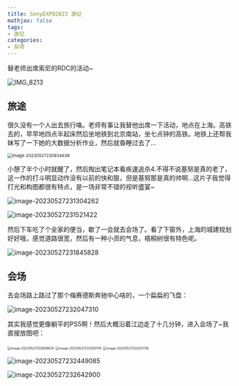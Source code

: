 ```yaml
---
title: SonyEXPO2023 游记
mathjax: false
tags:
- 游记
categories:
- 杂项
---
```


替老师出席索尼的RDC的活动~

![IMG_8213](https://s2.loli.net/2023/05/27/gudKobXc6IBvSym.jpg)

<!-- more -->

## 旅途

很久没有一个人出去旅行咯。老师有事让我替他出席一下活动，地点在上海。高铁去的，早早地四点半起床然后坐地铁到北京南站，坐七点钟的高铁。地铁上还帮我妹写了一下她的大数据分析作业，然后就昏睡过去了...

<img src="https://s2.loli.net/2023/05/27/vYbWzNp2TngR5ur.png" alt="image-20230527230834638" style="zoom: 67%;" />

小憩了半个小时就醒了，然后掏出笔记本看疾速追杀4.不得不说基努是真的老了，这一作的打斗明显动作没有以前的快和狠，但是基努那是真的帅啊...这片子我觉得打光和构图都很有特点，是一场非常不错的视听盛宴~

![image-20230527231304262](https://s2.loli.net/2023/05/27/JXU6rb3uSE7AhcD.png)

![image-20230527231521422](https://s2.loli.net/2023/05/27/PsMo8r5cw4hHgzd.png)

然后下车吃了个全家的便当，歇了一会就去会场了。看了下窗外，上海的城建规划好好哦，感觉道路很宽，然后有一种小资的气息，梧桐树很有特色呢。

![image-20230527231845828](https://s2.loli.net/2023/05/27/mUqHAMYlbGTE1iN.png)

## 会场

去会场路上路过了那个梅赛德斯奔驰中心啥的，一个扁扁的飞盘：



![image-20230527232047310](https://s2.loli.net/2023/05/27/Id2G1kNoVeHYThn.png)



其实我感觉更像躺平的PS5啊！然后大概沿着江边走了十几分钟，进入会场了~我直接放图吧：

<img src="https://s2.loli.net/2023/05/27/jyosfrZauGqvl6K.png" alt="image-20230527232609634" style="zoom:50%;" />

<img src="https://s2.loli.net/2023/05/27/ZGwyUcVKgaboEkd.png" alt="image-20230527232350745" style="zoom:50%;" />

<img src="https://s2.loli.net/2023/05/27/45lLTa3KIvowDd1.png" alt="image-20230527232421726" style="zoom:50%;" />

![image-20230527232449085](https://s2.loli.net/2023/05/27/5qdpgvCe8PVwKOt.png)

![image-20230527232642900](https://s2.loli.net/2023/05/27/zupmRbtFKBIwfH5.png)
